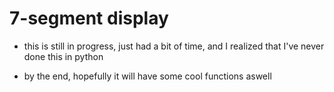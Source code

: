 # 7-segment display
- this is still in progress, just had a bit of time, and I realized that I've never done this in python

- by the end, hopefully it will have some cool functions aswell
